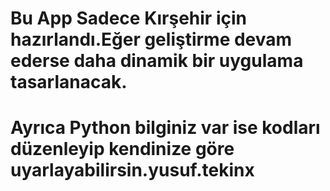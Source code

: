 # Bu App Sadece Kırşehir için hazırlandı.Eğer geliştirme devam ederse daha dinamik bir uygulama tasarlanacak.
# Ayrıca Python bilginiz var ise kodları düzenleyip kendinize göre uyarlayabilirsin.yusuf.tekinx
